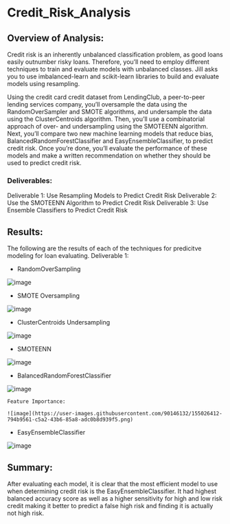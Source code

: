 # Credit_Risk_Analysis

## Overview of Analysis:
Credit risk is an inherently unbalanced classification problem, as good loans easily outnumber risky loans. Therefore, you’ll need to employ different techniques to train and evaluate models with unbalanced classes. Jill asks you to use imbalanced-learn and scikit-learn libraries to build and evaluate models using resampling.

Using the credit card credit dataset from LendingClub, a peer-to-peer lending services company, you’ll oversample the data using the RandomOverSampler and SMOTE algorithms, and undersample the data using the ClusterCentroids algorithm. Then, you’ll use a combinatorial approach of over- and undersampling using the SMOTEENN algorithm. Next, you’ll compare two new machine learning models that reduce bias, BalancedRandomForestClassifier and EasyEnsembleClassifier, to predict credit risk. Once you’re done, you’ll evaluate the performance of these models and make a written recommendation on whether they should be used to predict credit risk.

### Deliverables:
Deliverable 1: Use Resampling Models to Predict Credit Risk
Deliverable 2: Use the SMOTEENN Algorithm to Predict Credit Risk
Deliverable 3: Use Ensemble Classifiers to Predict Credit Risk

## Results:
The following are the results of each of the techniques for predicitve modeling for loan evaluating.
Deliverable 1: 
  - RandomOverSampling
  
  ![image](https://user-images.githubusercontent.com/90146132/155025897-5f57e62d-b25f-461c-8823-9186a860c71b.png)
  
  - SMOTE Oversampling
  
  ![image](https://user-images.githubusercontent.com/90146132/155025958-871db68d-fa42-4bed-a2b5-92d980445743.png)

  - ClusterCentroids Undersampling
  
  ![image](https://user-images.githubusercontent.com/90146132/155026066-b58eda15-5eb2-493a-91bd-90c809a9df54.png)

  - SMOTEENN
  
  ![image](https://user-images.githubusercontent.com/90146132/155026124-de8f2944-ec3d-4b7c-85c1-d6250d7154a2.png)

  - BalancedRandomForestClassifier
  
  ![image](https://user-images.githubusercontent.com/90146132/155026341-2161e942-562b-4d13-9ed4-840cb6517a1e.png)

    Feature Importance:
    
    ![image](https://user-images.githubusercontent.com/90146132/155026412-794b9561-c5a2-43b6-85a8-adc0b8d939f5.png)
    
  - EasyEnsembleClassifier
  
  ![image](https://user-images.githubusercontent.com/90146132/155026502-0addbf0d-b1d3-4b93-9a1c-450693ab2844.png)

## Summary:
After evaluating each model, it is clear that the most efficient model to use when determining credit risk is the EasyEnsembleClassifier. It had highest balanced accuracy score as well as a higher sensitivity for high and low risk credit making it better to predict a false high risk and finding it is actually not high risk. 










